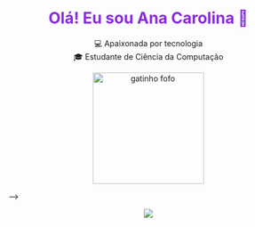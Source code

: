 <h1 align="center" style="color: #8A2BE2;">Olá! Eu sou Ana Carolina 💜</h1>

<p align="center">
  💻 Apaixonada por tecnologia <br>
  🎓 Estudante de Ciência da Computação
</p>

<p align="center">
  <img src="https://media.giphy.com/media/JIX9t2j0ZTN9S/giphy.gif" width="200" alt="gatinho fofo" />
</p>
-->
<p align="center">
  <img src="https://img.shields.io/badge/Estudando-Java_&_Python-8A2BE2?style=for-the-badge&logo=java&logoColor=white" />
</p>
